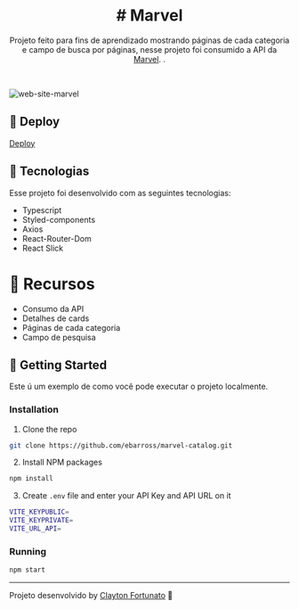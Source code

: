 
<h1 align="center"> # Marvel </h1>

<p align="center">
  Projeto feito para fins de aprendizado mostrando páginas de cada categoria e campo de busca por páginas, nesse projeto foi consumido a API da <a href="https://developer.marvel.com/">Marvel</a>. .
</p>

<br>



![web-site-marvel](https://github.com/claytonfortunato/MarvelHeroes/assets/104373308/c78252c1-e840-4ea4-818a-6ddb4a2cc752)


  
## 👾 Deploy

[Deploy](https://marvel-heroes-mnpa.vercel.app/)


## 🚀 Tecnologias

Esse projeto foi desenvolvido com as seguintes tecnologias:

- Typescript
- Styled-components
- Axios
- React-Router-Dom
- React Slick

# :pushpin: Recursos
- Consumo da API
- Detalhes de cards
- Páginas de cada categoria
- Campo de pesquisa


## :memo: Getting Started

Este ú um exemplo de como você pode executar o projeto localmente.
### Installation

1.  Clone the repo
```sh
git clone https://github.com/ebarross/marvel-catalog.git
```

2.  Install NPM packages
```sh
npm install
```

3.  Create `.env` file and enter your API Key and API URL on it
```sh
VITE_KEYPUBLIC=
VITE_KEYPRIVATE=
VITE_URL_API=
```

### Running

```sh
npm start
```

---

Projeto desenvolvido by [Clayton Fortunato](https://www.linkedin.com/in/clayton-fortunato-422723263/) :wave:
